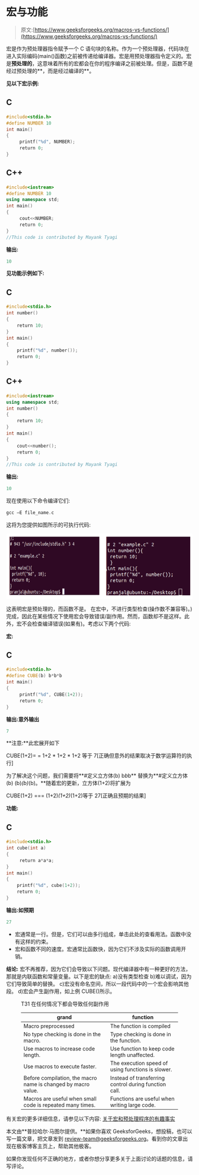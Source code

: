 # 宏与功能

> 原文:[https://www.geeksforgeeks.org/macros-vs-functions/](https://www.geeksforgeeks.org/macros-vs-functions/)

宏是作为预处理器指令赋予一个 C 语句块的名称。作为一个预处理器，代码块在进入实际编码(main()函数)之前被传递给编译器。宏是用预处理器指令定义的。宏是**预处理的**，这意味着所有的宏都会在你的程序编译之前被处理。但是，函数不是经过预处理的**，而是经过编译的**。

**见以下宏示例:**

## C

```cpp
#include<stdio.h>
#define NUMBER 10
int main()
{
     printf("%d", NUMBER);
     return 0;
}
```

## C++

```cpp
#include<iostream>
#define NUMBER 10
using namespace std;
int main()
{
     cout<<NUMBER;
     return 0;
}
//This code is contributed by Mayank Tyagi
```

**输出:**

```cpp
10
```

**见功能示例如下:**

## C

```cpp
#include<stdio.h>
int number()
{
    return 10;
}
int main()
{
    printf("%d", number());
    return 0;
}
```

## C++

```cpp
#include<iostream>
using namespace std;
int number()
{
    return 10;
}
int main()
{
    cout<<number();
    return 0;
}
//This code is contributed by Mayank Tyagi
```

**输出:**

```cpp
10
```

现在使用以下命令编译它们:

```cpp
gcc –E file_name.c
```

这将为您提供如图所示的可执行代码:

![b12](img/8040194f72e91aef66d44d6a0dc07ab7.png)

这表明宏是预处理的，而函数不是。
在宏中，不进行类型检查(操作数不兼容等)。)完成，因此在某些情况下使用宏会导致错误/副作用。然而，函数却不是这样。此外，宏不会检查编译错误(如果有)。考虑以下两个代码:

**宏:**

## C

```cpp
#include<stdio.h>
#define CUBE(b) b*b*b
int main()
{
     printf("%d", CUBE(1+2));
     return 0;
}
```

**输出:意外输出**

```cpp
7
```

**注意:**此宏展开如下

CUBE(1+2)= = 1+2 * 1+2 * 1+2 等于 7[正确但意外的结果取决于数学运算符的执行]

为了解决这个问题，我们需要将**#定义立方体(b) b*b*b** 替换为**#定义立方体(b) (b)*(b)*(b)。**随着宏的更新，立方体(1+2)将扩展为

CUBE(1+2) === (1+2)*(1+2)*(1+2)等于 27[正确且预期的结果]

**功能:**

## C

```cpp
#include<stdio.h>
int cube(int a)
{
     return a*a*a;
}
int main()
{
    printf("%d", cube(1+2));
    return 0;
}
```

**输出:如预期**

```cpp
27
```

*   宏通常是一行。但是，它们可以由多行组成，单击此处的查看用法。函数中没有这样的约束。
*   宏和函数不同的速度。宏通常比函数快，因为它们不涉及实际的函数调用开销。

**结论:**
宏不再推荐，因为它们会导致以下问题。现代编译器中有一种更好的方法，那就是内联函数和常量变量。以下是宏的缺点:
a)没有类型检查
b)难以调试，因为它们导致简单的替换。
c)宏没有命名空间，所以一段代码中的一个宏会影响其他段。
d)宏会产生副作用，如上例 CUBE()所示。

<figure class="table">T31 在任何情况下都会导致任何副作用

| grand | function |
| --- | --- |
| Macro preprocessed | The function is compiled |
| No type checking is done in the macro. | Type checking is done in the function. |
| Use macros to increase code length. | Use function to keep code length unaffected. |
| Use macros to execute faster. | The execution speed of using functions is slower. |
| Before compilation, the macro name is changed by macro value. | Instead of transferring control during function call. |
| Macros are useful when small code is repeated many times. | Functions are useful when writing large code. |

</figure>

有关宏的更多详细信息，请参见以下内容:
[关于宏和预处理程序的有趣事实](https://www.geeksforgeeks.org/interesting-facts-preprocessors-c/)

本文由**普拉哈尔·马图尔提供。**如果你喜欢 GeeksforGeeks，想投稿，也可以写一篇文章，把文章发到 review-team@geeksforgeeks.org。看到你的文章出现在极客博客主页上，帮助其他极客。

如果你发现任何不正确的地方，或者你想分享更多关于上面讨论的话题的信息，请写评论。